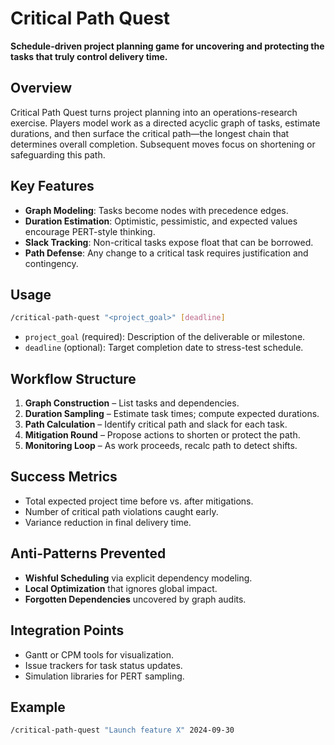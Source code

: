 # Critical Path Quest

**Schedule-driven project planning game for uncovering and protecting the tasks that truly control delivery time.**

## Overview
Critical Path Quest turns project planning into an operations-research exercise. Players model work as a directed acyclic graph of tasks, estimate durations, and then surface the critical path—the longest chain that determines overall completion. Subsequent moves focus on shortening or safeguarding this path.

## Key Features
- **Graph Modeling**: Tasks become nodes with precedence edges.
- **Duration Estimation**: Optimistic, pessimistic, and expected values encourage PERT-style thinking.
- **Slack Tracking**: Non-critical tasks expose float that can be borrowed.
- **Path Defense**: Any change to a critical task requires justification and contingency.

## Usage
```bash
/critical-path-quest "<project_goal>" [deadline]
```
- `project_goal` (required): Description of the deliverable or milestone.
- `deadline` (optional): Target completion date to stress-test schedule.

## Workflow Structure
1. **Graph Construction** – List tasks and dependencies.
2. **Duration Sampling** – Estimate task times; compute expected durations.
3. **Path Calculation** – Identify critical path and slack for each task.
4. **Mitigation Round** – Propose actions to shorten or protect the path.
5. **Monitoring Loop** – As work proceeds, recalc path to detect shifts.

## Success Metrics
- Total expected project time before vs. after mitigations.
- Number of critical path violations caught early.
- Variance reduction in final delivery time.

## Anti-Patterns Prevented
- **Wishful Scheduling** via explicit dependency modeling.
- **Local Optimization** that ignores global impact.
- **Forgotten Dependencies** uncovered by graph audits.

## Integration Points
- Gantt or CPM tools for visualization.
- Issue trackers for task status updates.
- Simulation libraries for PERT sampling.

## Example
```bash
/critical-path-quest "Launch feature X" 2024-09-30
```
